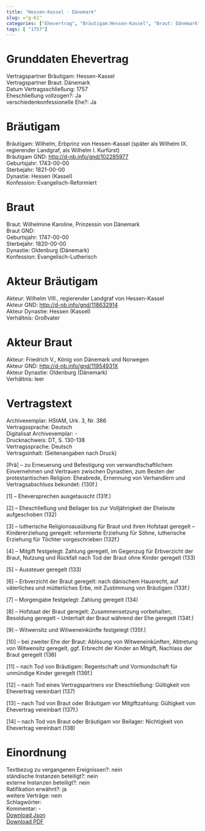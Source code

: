 ```yaml
---
title: "Hessen-Kassel - Dänemark"
slug: ="g-61"
categories: ["Ehevertrag", "Bräutigam:Hessen-Kassel", "Braut: Dänemark", "Eheschließung vollzogen?:Ja", "verschiedenkonfessionelle Ehe?:Ja", "Dynastie Bräutigam:Hessen (Kassel)", "Akteur Bräutigam:Wilhelm VIII., regierender Landgraf von Hessen-Kassel", "Akteur Braut:Friedrich V., König von Dänemark und Norwegen", "Textbezug?:nein", "Ständisch?:nein", "Ratifikation?:ja", "Sonstiges?:nein", "Bräutigam:Hessen-Kassel", "Braut: Dänemark"]
tags: [ "1757"]
---
```

<!--more-->

# Grunddaten Ehevertrag

Vertragspartner Bräutigam: Hessen-Kassel<br>
Vertragspartner Braut: Dänemark<br>
Datum Vertragsschließung: 1757<br>
Eheschließung vollzogen?: Ja<br>
verschiedenkonfessionelle Ehe?: Ja<br>
# Bräutigam

Bräutigam: Wilhelm, Erbprinz von Hessen-Kassel (später als Wilhelm IX. regierender Landgraf, als Wilhelm I. Kurfürst)<br>
Bräutigam GND: http://d-nb.info/gnd/102285977<br>
Geburtsjahr: 1743-00-00<br>
Sterbejahr: 1821-00-00<br>
Dynastie: Hessen (Kassel)<br>
Konfession: Evangelisch-Reformiert<br>
# Braut

Braut: Wilhelmine Karoline, Prinzessin von Dänemark<br>
Braut GND: <br>
Geburtsjahr: 1747-00-00<br>
Sterbejahr: 1820-00-00<br>
Dynastie: Oldenburg (Dänemark)<br>
Konfession: Evangelisch-Lutherisch<br>
# Akteur Bräutigam

Akteur: Wilhelm VIII., regierender Landgraf von Hessen-Kassel<br>
Akteur GND: http://d-nb.info/gnd/118632914<br>
Akteur Dynastie: Hessen (Kassel)<br>
Verhältnis: Großvater<br>
# Akteur Braut

Akteur: Friedrich V., König von Dänemark und Norwegen<br>
Akteur GND: http://d-nb.info/gnd/11954931X<br>
Akteur Dynastie: Oldenburg (Dänemark)<br>
Verhältnis: leer<br>
# Vertragstext

Archivexemplar: HStAM, Urk. 3, Nr. 386<br>
Vertragssprache: Deutsch<br>
Digitalisat Archivexemplar: -<br>
Drucknachweis: DT, S. 130-138<br>
Vertragssprache: Deutsch<br>
Vertragsinhalt: (Seitenangaben nach Druck)

[Prä] – zu Erneuerung und Befestigung von verwandtschaftlichem Einvernehmen und Vertrauen zwischen Dynastien, zum Besten der protestantischen Religion: Eheabrede, Ernennung von Verhandlern und Vertragsabschluss bekundet: (130f.)

[1] – Eheversprechen ausgetauscht (131f.)

[2] – Eheschließung und Beilager bis zur Volljährigkeit der Eheleute aufgeschoben (132)

[3] – lutherische Religionsausübung für Braut und ihren Hofstaat geregelt – Kindererziehung geregelt: reformierte Erziehung für Söhne, lutherische Erziehung für Töchter vorgeschrieben (132f.)

[4] – Mitgift festgelegt: Zahlung geregelt, im Gegenzug für Erbverzicht der Braut, Nutzung und Rückfall nach Tod der Braut ohne Kinder geregelt (133)

[5] – Aussteuer geregelt (133)

[6] – Erbverzicht der Braut geregelt: nach dänischem Hausrecht, auf väterliches und mütterliches Erbe, mit Zustimmung von Bräutigam (133f.)

[7] – Morgengabe festgelegt: Zahlung geregelt (134)

[8] – Hofstaat der Braut geregelt: Zusammensetzung vorbehalten, Besoldung geregelt – Unterhalt der Braut während der Ehe geregelt (134f.)

[9] – Witwensitz und Witweneinkünfte festgelegt (135f.)

[10] – bei zweiter Ehe der Braut: Ablösung von Witweneinkünften, Abtretung von Witwensitz geregelt, ggf. Erbrecht der Kinder an Mitgift, Nachlass der Braut geregelt (136)

[11] – nach Tod von Bräutigam: Regentschaft und Vormundschaft für unmündige Kinder geregelt (136f.)

[12] – nach Tod eines Vertragspartners vor Eheschließung: Gültigkeit von Ehevertrag vereinbart (137)

[13] – nach Tod von Braut oder Bräutigam vor Mitgiftzahlung: Gültigkeit von Ehevertrag vereinbart (137f.)

[14] – nach Tod von Braut oder Bräutigam vor Beilager: Nichtigkeit von Ehevertrag vereinbart (138)
<br>
# Einordnung

Textbezug zu vergangenen Ereignissen?: nein<br>
ständische Instanzen beteiligt?: nein<br>
externe Instanzen beteiligt?: nein<br>
Ratifikation erwähnt?: ja<br>
weitere Verträge: nein<br>
Schlagwörter: <br>
Kommentar: -<br>
[Download Json](/vertraege/vertrag-61.json)<br>
[Download PDF](/vertraege/v178.pdf)